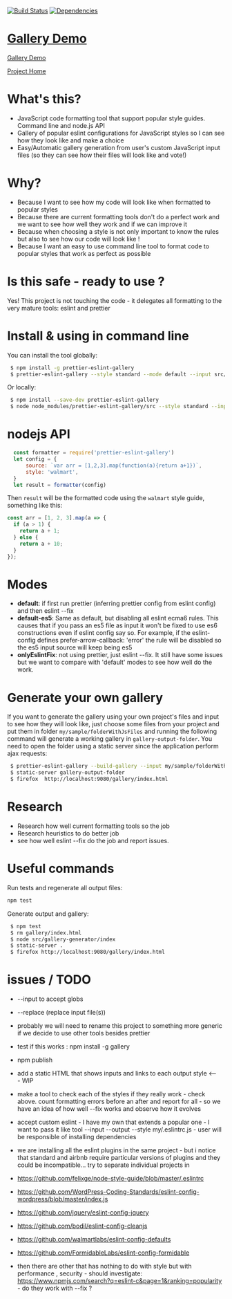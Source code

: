 [![Build Status](https://travis-ci.org/cancerberoSgx/prettier-eslint-gallery.png?branch=master)](https://travis-ci.org/cancerberoSgx/prettier-eslint-gallery)
[![Dependencies](https://david-dm.org/cancerberosgx/prettier-eslint-gallery.svg)](https://david-dm.org/cancerberosgx/prettier-eslint-gallery)


# [Gallery Demo](https://cancerberosgx.github.io/prettier-eslint-gallery/gallery/)

[Gallery Demo](https://cancerberosgx.github.io/prettier-eslint-gallery/gallery/)


[Project Home](https://github.com/cancerberoSgx/prettier-eslint-gallery)

# What's this?

 * JavaScript code formatting tool that support popular style guides. Command line and node.js API
 * Gallery of popular eslint configurations for JavaScript styles so I can see how they look like and make a choice
 * Easy/Automatic gallery generation from user's custom JavaScript input files (so they can see how their files will look like and vote!)

# Why?

 * Because I want to see how my code will look like when formatted to popular styles
 * Because there are current formatting tools don't do a perfect work and we want to see how well they work and if we can improve it
 * Because when choosing a style is not only important to know the rules but also to see how our code will look like !
 * Because I want an easy to use command line tool to format code to popular styles that work as perfect as possible

# Is this safe - ready to use ?

Yes! This project is not touching the code - it delegates all formatting to the very mature tools: eslint and prettier

# Install & using in command line

You can install the tool globally:

```sh
 $ npm install -g prettier-eslint-gallery
 $ prettier-eslint-gallery --style standard --mode default --input src/one.js --output formatted.js
```

Or locally:

```sh
 $ npm install --save-dev prettier-eslint-gallery
 $ node node_modules/prettier-eslint-gallery/src --style standard --input src/one.js --output formatted.js
```

# nodejs API

```javascript
  const formatter = require('prettier-eslint-gallery')
  let config = {
      source: `var arr = [1,2,3].map(function(a){return a+1})`,
      style: 'walmart',
  }
  let result = formatter(config)
```

Then `result` will be the formatted code using the `walmart` style guide, something like this: 

```javascript
const arr = [1, 2, 3].map(a => {
  if (a > 1) {
    return a + 1;
  } else {
    return a + 10;
  }
});
```

# Modes

 * **default**: if first run prettier (inferring prettier config from eslint config) and then eslint --fix
 * **default-es5**: Same as default, but disabling all eslint ecma6 rules. This causes that if you pass an es5 file as input it won't be fixed to use es6 constructions even if eslint config say so. For example, if the eslint-config defines prefer-arrow-callback: 'error' the rule will be disabled so the es5 input source will keep being es5
 * **onlyEslintFix**: not using prettier, just eslint --fix. It still have some issues but we want to compare with 'default' modes to see how well do the work.

# Generate your own gallery

If you want to generate the gallery using your own project's files and input to see how they will look like, just choose some files from your project and put them in folder `my/sample/folderWithJsFiles` and running the following command will generate a working gallery in `gallery-output-folder`. You need to open the folder using a static server since the application perform ajax requests:

```sh
 $ prettier-eslint-gallery --build-gallery --input my/sample/folderWithJsFiles --output gallery-output-folder
 $ static-server gallery-output-folder
 $ firefox  http://localhost:9080/gallery/index.html
```

# Research

 * Research how well current formatting tools so the job
 * Research heuristics to do better job
 * see how well eslint --fix do the job and report issues.

# Useful commands

Run tests and regenerate all output files:
```sh
npm test
```

Generate output and gallery:
```sh
 $ npm test
 $ rm gallery/index.html
 $ node src/gallery-generator/index
 $ static-server .
 $ firefox http://localhost:9080/gallery/index.html
```


# issues / TODO

 * --input to accept globs

 * --replace (replace input file(s))

 * probably we will need to rename this project to something more generic if we decide to use other tools besides prettier

 * test if this works : npm install -g gallery

 * npm publish

 * add a static HTML that shows inputs and links to each output style <--- WIP

 * make a tool to check each of the styles if they really work - check above. count formatting errors before an after and report for all - so we have an idea of how well --fix works and observe how it evolves

 * accept custom eslint - I have my own that extends a popular one - I want to pass it like tool --input --output --style my/.eslintrc.js - user will be responsible of installing dependencies

 * we are installing all the eslint plugins in the same project - but i notice that standard and airbnb require particular versions of plugins and they could be incompatible... try to separate individual projects in

 * https://github.com/felixge/node-style-guide/blob/master/.eslintrc
 * https://github.com/WordPress-Coding-Standards/eslint-config-wordpress/blob/master/index.js
 * https://github.com/jquery/eslint-config-jquery

 * https://github.com/bodil/eslint-config-cleanjs
 * https://github.com/walmartlabs/eslint-config-defaults
 * https://github.com/FormidableLabs/eslint-config-formidable


 * then there are other that has nothing to do with style but with performance , security - should investigate:
  https://www.npmjs.com/search?q=eslint-c&page=1&ranking=popularity - do they work with --fix ?

